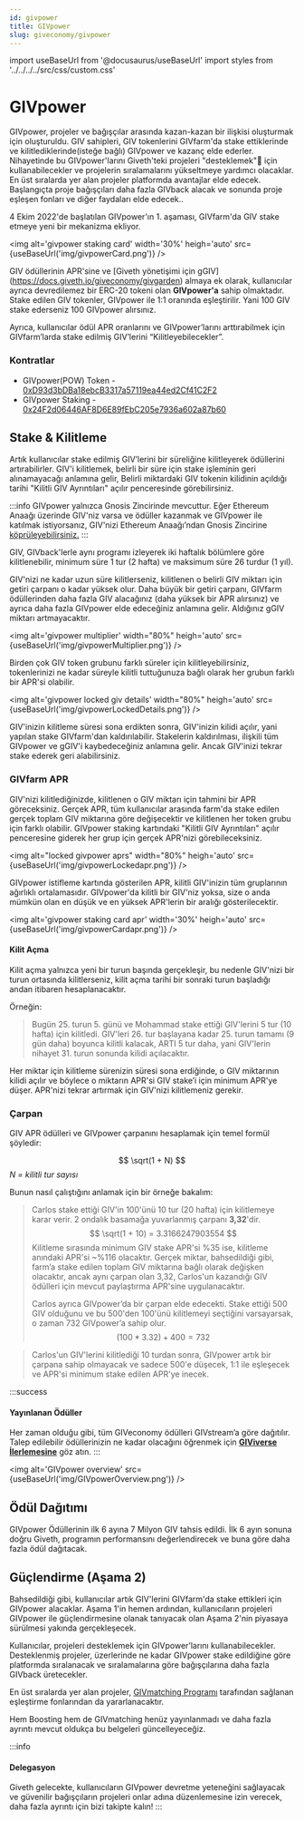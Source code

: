 ```yaml
---
id: givpower
title: GIVpower
slug: giveconomy/givpower
---
```

import useBaseUrl from '@docusaurus/useBaseUrl'
import styles from '../../../../src/css/custom.css'


# GIVpower 

GIVpower, projeler ve bağışçılar arasında kazan-kazan bir ilişkisi oluşturmak için oluşturuldu. GIV sahipleri, GIV tokenlerini GIVfarm'da stake ettiklerinde ve kilitlediklerinde(isteğe bağlı) GIVpower ve kazanç elde ederler. Nihayetinde bu GIVpower'larını Giveth'teki projeleri "desteklemek"🚀 için kullanabilecekler ve projelerin sıralamalarını yükseltmeye yardımcı olacaklar. En üst sıralarda yer alan projeler platformda avantajlar elde edecek. Başlangıçta proje bağışçıları daha fazla GIVback alacak ve sonunda proje eşleşen fonları ve diğer faydaları elde edecek..

4 Ekim 2022'de başlatılan GIVpower'ın 1. aşaması, GIVfarm'da GIV stake etmeye yeni bir mekanizma ekliyor. 

<img alt='givpower staking card' width='30%' heigh='auto' src={useBaseUrl('img/givpowerCard.png')} />


GIV ödüllerinin APR'sine ve [Giveth yönetişimi için gGIV] (https://docs.giveth.io/giveconomy/givgarden) almaya ek olarak, kullanıcılar ayrıca devredilemez bir ERC-20 tokeni olan **GIVpower'a** sahip olmaktadır. Stake edilen GIV tokenler, GIVpower ile 1:1 oranında eşleştirilir.
Yani 100 GIV stake ederseniz 100 GIVpower alırsınız.

Ayrıca, kullanıcılar ödül APR oranlarını ve GIVpower’larını arttırabilmek için GIVfarm’larda stake edilmiş GIV’lerini “Kilitleyebilecekler”.

### Kontratlar

- GIVpower(POW) Token - [0xD93d3bDBa18ebcB3317a57119ea44ed2Cf41C2F2](https://gnosisscan.io/address/0xD93d3bDBa18ebcB3317a57119ea44ed2Cf41C2F2)
- GIVpower Staking - [0x24F2d06446AF8D6E89fEbC205e7936a602a87b60](https://gnosisscan.io/address/0x24F2d06446AF8D6E89fEbC205e7936a602a87b60)

## Stake & Kilitleme

Artık kullanıcılar stake edilmiş GIV’lerini bir süreliğine kilitleyerek ödüllerini artırabilirler. GIV'i kilitlemek, belirli bir süre için stake işleminin geri alınamayacağı anlamına gelir, Belirli miktardaki GIV tokenin kilidinin açıldığı tarihi "Kilitli GIV Ayrıntıları" açılır penceresinde görebilirsiniz.

:::info
GIVpower yalnızca Gnosis Zincirinde mevcuttur. Eğer Ethereum Anaağı üzerinde GIV'niz varsa ve ödüller kazanmak ve GIVpower ile katılmak istiyorsanız, GIV'nizi Ethereum Anaağı’ndan Gnosis Zincirine [köprüleyebilirsiniz.](https://omni.gnosischain.com/bridge)
:::

GIV, GIVback'lerle aynı programı izleyerek iki haftalık bölümlere göre kilitlenebilir, minimum süre 1 tur (2 hafta) ve maksimum süre 26 turdur (1 yıl). 

GIV'nizi ne kadar uzun süre kilitlerseniz, kilitlenen o belirli GIV miktarı için getiri çarpanı o kadar yüksek olur. Daha büyük bir getiri çarpanı, GIVfarm ödüllerinden daha fazla GIV alacağınız (daha yüksek bir APR alırsınız) ve ayrıca daha fazla GIVpower elde edeceğiniz anlamına gelir. Aldığınız gGIV miktarı artmayacaktır.

<img alt='givpower multiplier' width="80%" heigh='auto' src={useBaseUrl('img/givpowerMultiplier.png')} />

Birden çok GIV token grubunu farklı süreler için kilitleyebilirsiniz, tokenlerinizi ne kadar süreyle kilitli tuttuğunuza bağlı olarak her grubun farklı bir APR'si olabilir. 

<img alt='givpower locked giv details' width="80%" heigh='auto' src={useBaseUrl('img/givpowerLockedDetails.png')} />


GIV'inizin kilitleme süresi sona erdikten sonra, GIV'inizin kilidi açılır, yani yapılan stake GIVfarm'dan  kaldırılabilir. Stakelerin kaldırılması, ilişkili tüm GIVpower ve gGIV'i kaybedeceğiniz anlamına gelir. Ancak GIV'inizi tekrar stake ederek geri alabilirsiniz.



### GIVfarm APR

GIV'nizi kilitlediğinizde, kilitlenen o GIV miktarı için tahmini bir APR göreceksiniz. Gerçek APR, tüm kullanıcılar arasında farm'da stake edilen gerçek toplam GIV miktarına göre değişecektir ve kilitlenen her token grubu için farklı olabilir. GIVpower staking kartındaki "Kilitli GIV Ayrıntıları" açılır penceresine giderek her grup için gerçek APR'nizi görebileceksiniz.

<img alt="locked givpower aprs" width="80%" heigh='auto' src={useBaseUrl('img/givpowerLockedapr.png')} />

GIVpower istifleme kartında gösterilen APR, kilitli GIV'inizin tüm gruplarının ağırlıklı ortalamasıdır. GIVpower'da kilitli bir GIV'niz yoksa, size o anda mümkün olan en düşük ve en yüksek APR'lerin bir aralığı gösterilecektir.

<img alt='givpower staking card apr' width='30%' heigh='auto' src={useBaseUrl('img/givpowerCardapr.png')} />


#### Kilit Açma

Kilit açma yalnızca yeni bir turun başında gerçekleşir, bu nedenle GIV'nizi bir turun ortasında kilitlerseniz, kilit açma tarihi bir sonraki turun başladığı andan itibaren hesaplanacaktır.


Örneğin:

> Bugün 25. turun 5. günü ve Mohammad stake ettiği GIV'lerini 5 tur (10 hafta) için kilitledi. GIV'leri 26. tur başlayana kadar 25. turun tamamı (9 gün daha) boyunca kilitli kalacak, ARTI 5 tur daha, yani GIV'lerin nihayet 31. turun sonunda kilidi açılacaktır.

Her miktar için kilitleme sürenizin süresi sona erdiğinde, o GIV miktarının kilidi açılır ve böylece o miktarın APR'si GIV stake’i için minimum APR'ye düşer. APR'nizi tekrar artırmak için GIV'nizi kilitlemeniz gerekir.

### Çarpan
GIV APR ödülleri ve GIVpower çarpanını hesaplamak için temel formül şöyledir:

$$
\sqrt(1 + N)
$$
*N = kilitli tur sayısı*

Bunun nasıl çalıştığını anlamak için bir örneğe bakalım: 

> Carlos stake ettiği GIV'in 100'ünü 10 tur (20 hafta) için kilitlemeye karar verir. 2 ondalık basamağa yuvarlanmış çarpanı **3,32**'dir.
> $$
> \sqrt(1 + 10) = 3.3166247903554 
> $$
> Kilitleme sırasında minimum GIV stake APR'si %35 ise, kilitleme anındaki APR'si ~%116 olacaktır. Gerçek miktar, bahsedildiği gibi, farm’a stake edilen toplam GIV miktarına bağlı olarak değişken olacaktır, ancak aynı çarpan olan 3,32, Carlos'un kazandığı GIV ödülleri için mevcut paylaştırma APR'sine uygulanacaktır.
> 
>Carlos ayrıca GIVpower’da bir çarpan elde edecekti. Stake ettiği 500 GIV olduğunu ve bu 500'den 100'ünü kilitlemeyi seçtiğini varsayarsak, o zaman 732 GIVpower’a sahip olur.
>$$
>(100 * 3.32) + 400 = 732
>$$

> Carlos'un GIV'lerini kilitlediği 10 turdan sonra, GIVpower artık bir çarpana sahip olmayacak ve sadece 500'e düşecek, 1:1 ile eşleşecek ve APR'si minimum stake edilen APR'ye inecek.

:::success
#### Yayınlanan Ödüller
Her zaman olduğu gibi, tüm GIVeconomy ödülleri GIVstream’a göre dağıtılır. Talep edilebilir ödüllerinizin ne kadar olacağını öğrenmek için [**GIViverse İlerlemesine**](https://giveth.io/givstream) göz atın.
:::


<img alt='GIVpower overview' src={useBaseUrl('img/GIVpowerOverview.png')} />

## Ödül Dağıtımı
GIVpower Ödüllerinin ilk 6 ayına 7 Milyon GIV tahsis edildi. İlk 6 ayın sonuna doğru Giveth, programın performansını değerlendirecek ve buna göre daha fazla ödül dağıtacak.

## Güçlendirme (Aşama 2)

Bahsedildiği gibi, kullanıcılar artık GIV'lerini GIVfarm'da stake ettikleri için GIVpower alacaklar. Aşama 1'in hemen ardından, kullanıcıların projeleri GIVpower ile güçlendirmesine olanak tanıyacak olan Aşama 2'nin piyasaya sürülmesi yakında gerçekleşecek.

Kullanıcılar, projeleri desteklemek için GIVpower’larını kullanabilecekler. Desteklenmiş projeler, üzerlerinde ne kadar GIVpower stake edildiğine göre platformda sıralanacak ve sıralamalarına göre bağışçılarına daha fazla GIVback üretecekler. 

En üst sıralarda yer alan projeler, [GIVmatching Programı](https://forum.giveth.io/t/givmatching-idea-generation-on-how-to-distribute-funds/346/21) tarafından sağlanan eşleştirme fonlarından da yararlanacaktır. 

Hem Boosting hem de GIVmatching henüz yayınlanmadı ve daha fazla ayrıntı mevcut oldukça bu belgeleri güncelleyeceğiz.

:::info
#### Delegasyon
Giveth gelecekte, kullanıcıların GIVpower devretme yeteneğini sağlayacak ve güvenilir bağışçıların projeleri onlar adına düzenlemesine izin verecek, daha fazla ayrıntı için bizi takipte kalın!
:::
